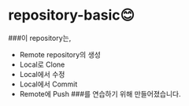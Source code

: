 # repository-basic😊

###이 repository는,
* Remote repository의 생성
* Local로 Clone
* Local에서 수정
* Local에서 Commit
* Remote에 Push
###를 연습하기 위해 만들어졌습니다.

